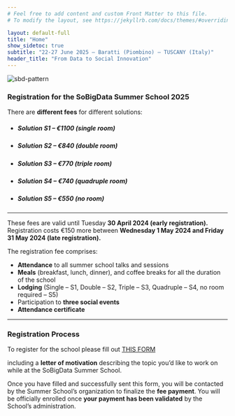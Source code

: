 ```yaml
---
# Feel free to add content and custom Front Matter to this file.
# To modify the layout, see https://jekyllrb.com/docs/themes/#overriding-theme-defaults

layout: default-full
title: "Home"
show_sidetoc: true
subtitle: "22-27 June 2025 – Baratti (Piombino) – TUSCANY (Italy)"
header_title: "From Data to Social Innovation"
---
```


<div class="full-width-wrapper">
    <img src="{{ site.baseurl }}/assets/images/header.svg" alt="sbd-pattern" class="full-width-image">
</div>

<div class="registration">
    <div class="container">
        <div class="row pt-2 ">
            <div class="col-md-8 offset-md-2 col-sm-12">
                <h3>Registration for the SoBigData Summer School 2025</h3>
                <p style="text-align:justify">There are <strong>different fees</strong> for different solutions: </p>
                    <ul>
                        <li><h5>Solution S1 – €1100 (single room)</h5></li>
                        <li><h5>Solution S2 – €840 (double room)</h5></li>
                        <li><h5>Solution S3 – €770 (triple room)</h5></li>
                        <li><h5>Solution S4 – €740 (quadruple room)</h5></li>
                        <li><h5>Solution S5 – €550 (no room)</h5></li>
                    </ul>
                <hr>
                <p>These fees are valid until Tuesday <strong>30 April 2024 (early registration).</strong>
                Registration costs €150 more between <strong>Wednesday 1 May 2024 and Friday 31 May 2024 (late registration).</strong></p>
                <p>The registration fee comprises:</p>
                <ul>
                    <li><strong>Attendance</strong> to all summer school talks and sessions</li>
                    <li><strong>Meals</strong> (breakfast, lunch, dinner), and coffee breaks for all the duration of the school</li>
                    <li><strong>Lodging</strong> (Single – S1, Double – S2, Triple – S3, Quadruple – S4, no room required – S5)</li>
                    <li>Participation to <strong>three social events</strong></li>
                    <li><strong>Attendance certificate</strong></li>
                </ul>
                <hr>
            </div>
        </div>
    </div>

</div>

<div class="registration">
    <div class="container">
        <div class="row pt-2 ">
            <div class="col-md-8 offset-md-2 col-sm-12">
                <h3>Registration Process</h3>
                <p>
                    To register for the school please fill out <a href="">THIS FORM</a>
                    </p>
                    <p>including a <strong>letter of motivation</strong> describing the topic you’d like to work on while at the SoBigData Summer School.</p>
                    <p>Once you have filled and successfully sent this form, you will be contacted by the Summer School’s organization to finalize the <strong>fee payment</strong>. You will be officially enrolled once <strong>your payment has been validated</strong> by the School’s administration.
                    </p>
            </div>
        </div>
    </div>
</div>
